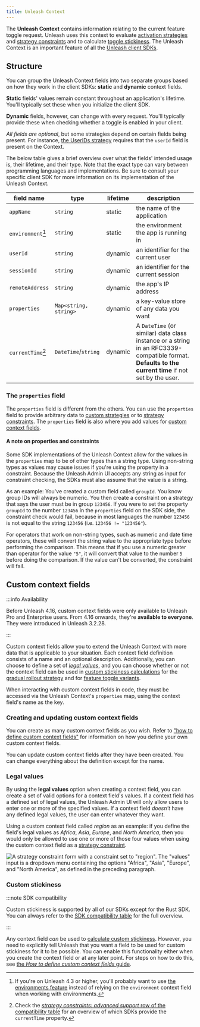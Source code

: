 ```yaml
---
title: Unleash Context
---
```


The **Unleash Context** contains information relating to the current feature toggle request. Unleash uses this context to evaluate [activation strategies](activation-strategies.md) and [strategy constraints](../reference/strategy-constraints.md) and to calculate [toggle stickiness](../reference/stickiness.md). The Unleash Context is an important feature of all the [Unleash client SDKs](../reference/sdks/index.md).

## Structure

You can group the Unleash Context fields into two separate groups based on how they work in the client SDKs: **static**  and **dynamic** context fields.

**Static** fields' values remain constant throughout an application's lifetime. You'll typically set these when you initialize the client SDK.

**Dynamic** fields, however, can change with every request. You'll typically provide these when checking whether a toggle is enabled in your client.

_All fields are optional_, but some strategies depend on certain fields being present. For instance, [the UserIDs strategy](activation-strategies.md#userids) requires that the `userId` field is present on the Context.

The below table gives a brief overview over what the fields' intended usage is, their lifetime, and their type. Note that the exact type can vary between programming languages and implementations. Be sure to consult your specific client SDK for more information on its implementation of the Unleash Context.

| field name        | type                  | lifetime | description                                                                                                                                         |
|-------------------|-----------------------|----------|-----------------------------------------------------------------------------------------------------------------------------------------------------|
| `appName`         | `string`              | static   | the name of the application                                                                                                                         |
| `environment`[^1] | `string`              | static   | the environment the app is running in                                                                                                               |
| `userId`          | `string`              | dynamic  | an identifier for the current user                                                                                                                  |
| `sessionId`       | `string`              | dynamic  | an identifier for the current session                                                                                                               |
| `remoteAddress`   | `string`              | dynamic  | the app's IP address                                                                                                                                |
| `properties`      | `Map<string, string>` | dynamic  | a key-value store of any data you want                                                                                                              |
| `currentTime`[^2] | `DateTime`/`string`   | dynamic  | A `DateTime` (or similar) data class instance or a string in an RFC3339-compatible format. **Defaults to the current time** if not set by the user. |


### The `properties` field

The `properties` field is different from the others. You can use the `properties` field to provide arbitrary data to [custom strategies](../reference/custom-activation-strategies.md) or to [strategy constraints](../reference/strategy-constraints.md). The `properties` field is also where you add values for [custom context fields](#custom-context-fields).


#### A note on properties and constraints

Some SDK implementations of the Unleash Context allow for the values in the `properties` map to be of other types than a string type. Using non-string types as values may cause issues if you're using the property in a constraint. Because the Unleash Admin UI accepts any string as input for constraint checking, the SDKs must also assume that the value is a string.

As an example: You've created a custom field called `groupId`. You know group IDs will always be numeric. You then create a constraint on a strategy that says the user must be in group `123456`. If you were to set the property `groupId` to the number `123456` in the `properties` field on the SDK side, the constraint check would fail, because in most languages the number `123456` is not equal to the string `123456` (i.e. `123456 != "123456"`).

For operators that work on non-string types, such as numeric and date time operators, these will convert the string value to the appropriate type before performing the comparison. This means that if you use a numeric greater than operator for the value `"5"`, it will convert that value to the number `5` before doing the comparison. If the value can't be converted, the constraint will fail.

## Custom context fields

:::info Availability

Before Unleash 4.16, custom context fields were only available to Unleash Pro and Enterprise users. From 4.16 onwards, they're **available to everyone**. They were introduced in Unleash 3.2.28.

:::

Custom context fields allow you to extend the Unleash Context with more data that is applicable to your situation. Each context field definition consists of a name and an optional description. Additionally, you can choose to define a set of [_legal values_](#legal-values "legal values for custom context fields"), and you can choose whether or not the context field can be used in [custom stickiness calculations](../reference/stickiness.md#custom-stickiness) for the [gradual rollout strategy](activation-strategies.md#customize-stickiness-beta) and for [feature toggle variants](../reference/feature-toggle-variants.md).

When interacting with custom context fields in code, they must be accessed via the Unleash Context's `properties` map, using the context field's name as the key.

### Creating and updating custom context fields

You can create as many custom context fields as you wish. Refer to ["how to define custom context fields"](../how-to/how-to-define-custom-context-fields) for information on how you define your own custom context fields.

You can update custom context fields after they have been created. You can change everything about the definition except for the name.

### Legal values

By using the **legal values** option when creating a context field, you can create a set of valid options for a context field's values.
If a context field has a defined set of legal values, the Unleash Admin UI will only allow users to enter one or more of the specified values. If a context field _doesn't_ have any defined legal values, the user can enter whatever they want.

Using a custom context field called _region_ as an example: if you define the field's legal values as _Africa_, _Asia_, _Europe_, and _North America_, then you would only be allowed to use one or more of those four values when using the custom context field as a [strategy constraint](../reference/strategy-constraints.md).

![A strategy constraint form with a constraint set to "region". The "values" input is a dropdown menu containing the options "Africa", "Asia", "Europe", and "North America", as defined in the preceding paragraph.](/img/constraints_legal_values.png)

### Custom stickiness

:::note SDK compatibility

Custom stickiness is supported by all of our SDKs except for the Rust SDK. You can always refer to the [SDK compatibility table](../reference/sdks/index.md#server-side-sdk-compatibility-table) for the full overview.

:::

Any context field _can_ be used to [calculate custom stickiness](../reference/stickiness.md#custom-stickiness). However, you need to explicitly tell Unleash that you want a field to be used for custom stickiness for it to be possible. You can enable this functionality either when you create the context field or at any later point. For steps on how to do this, see [the _How to define custom context fields_ guide](../how-to/how-to-define-custom-context-fields).



[^1]: If you're on Unleash 4.3 or higher, you'll probably want to use [the environments feature](../reference/environments.md) instead of relying on the `environment` context field when working with environments.

[^2]: Check the [*strategy constraints: advanced support* row of the compatibility table](../reference/sdks/index.md#strategy-constraints-advanced-support) for an overview of which SDKs provide the `currentTime` property.
